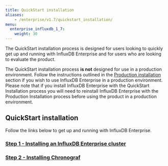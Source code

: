 ```yaml
---
title: QuickStart installation
aliases:
    - /enterprise/v1.7/quickstart_installation/
menu:
  enterprise_influxdb_1_7:
    weight: 30
---
```


The QuickStart installation process is designed for users looking to quickly
get up and running with InfluxDB Enterprise and for users who are looking to
evaluate the product.

The QuickStart installation process **is not** designed for use
in a production environment.
Follow the instructions outlined in the [Production installation](/enterprise_influxdb/v1.7/production_installation/) section
if you wish to use InfluxDB Enterprise in a production environment.
Please note that if you install InfluxDB Enterprise with the QuickStart Installation process you
will need to reinstall InfluxDB Enterprise with the Production Installation
process before using the product in a production environment.

## QuickStart installation

Follow the links below to get up and running with InfluxDB Enterprise.

### [Step 1 - Installing an InfluxDB Enterprise cluster](/enterprise_influxdb/v1.7/quickstart_installation/cluster_installation/)
### [Step 2 - Installing Chronograf](/enterprise_influxdb/v1.7/quickstart_installation/chrono_install/)
